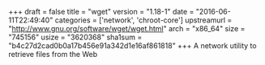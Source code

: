 +++
draft = false
title = "wget"
version = "1.18-1"
date = "2016-06-11T22:49:40"
categories = ['network', 'chroot-core']
upstreamurl = "http://www.gnu.org/software/wget/wget.html"
arch = "x86_64"
size = "745156"
usize = "3620368"
sha1sum = "b4c27d2cad0b0a17b456e91a342d1e16af861818"
+++
A network utility to retrieve files from the Web